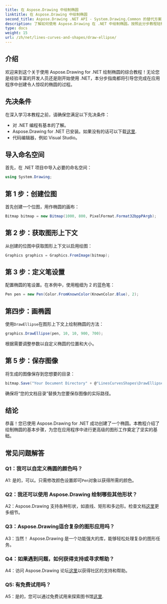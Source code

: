 ```yaml
---
title: 在 Aspose.Drawing 中绘制椭圆
linktitle: 在 Aspose.Drawing 中绘制椭圆
second_title: Aspose.Drawing .NET API - System.Drawing.Common 的替代方案
description: 了解如何使用 Aspose.Drawing 在 .NET 中绘制椭圆。按照此分步教程轻松创建令人惊叹的图形。
type: docs
weight: 15
url: /zh/net/lines-curves-and-shapes/draw-ellipse/
---
```

## 介绍

欢迎来到这个关于使用 Aspose.Drawing for .NET 绘制椭圆的综合教程！无论您是经验丰富的开发人员还是刚开始使用 .NET，本分步指南都将引导您完成在应用程序中创建令人惊叹的椭圆的过程。

## 先决条件

在深入学习本教程之前，请确保您满足以下先决条件：

- 对 .NET 编程有基本的了解。
-  Aspose.Drawing for .NET 已安装。如果没有的话可以下载[这里](https://releases.aspose.com/drawing/net/).
- 代码编辑器，例如 Visual Studio。

## 导入命名空间

首先，在 .NET 项目中导入必要的命名空间：

```csharp
using System.Drawing;
```

## 第 1 步：创建位图

首先创建一个位图，用作椭圆的画布：

```csharp
Bitmap bitmap = new Bitmap(1000, 800, PixelFormat.Format32bppPArgb);
```

## 第 2 步：获取图形上下文

从创建的位图中获取图形上下文以启用绘图：

```csharp
Graphics graphics = Graphics.FromImage(bitmap);
```

## 第 3 步：定义笔设置

配置椭圆的笔设置。在本例中，使用粗细为 2 的蓝色笔：

```csharp
Pen pen = new Pen(Color.FromKnownColor(KnownColor.Blue), 2);
```

## 第四步：画椭圆

使用`DrawEllipse`在图形上下文上绘制椭圆的方法：

```csharp
graphics.DrawEllipse(pen, 10, 10, 900, 700);
```

根据需要调整参数以自定义椭圆的位置和大小。

## 第 5 步：保存图像

将生成的图像保存到您想要的目录：

```csharp
bitmap.Save("Your Document Directory" + @"LinesCurvesShapes\DrawEllipse_out.png");
```

确保将“您的文档目录”替换为您要保存图像的实际路径。

## 结论

恭喜！您已使用 Aspose.Drawing for .NET 成功创建了一个椭圆。本教程介绍了绘制椭圆的基本步骤，为您在应用程序中进行更高级的图形工作奠定了坚实的基础。

## 常见问题解答

### Q1：我可以自定义椭圆的颜色吗？

 A1: 是的，可以。只需修改颜色设置即可`Pen`对象以获得所需的颜色。

### Q2：我还可以使用 Aspose.Drawing 绘制哪些其他形状？

 A2：Aspose.Drawing 支持各种形状，如直线、矩形和多边形。检查文档[这里](https://reference.aspose.com/drawing/net/)更多细节。

### Q3：Aspose.Drawing适合复杂的图形应用吗？

A3：当然！ Aspose.Drawing 是一个功能强大的库，能够轻松处理复杂的图形任务。

### Q4：如果遇到问题，如何获得支持或寻求帮助？

 A4：访问 Aspose.Drawing 论坛[这里](https://forum.aspose.com/c/diagram/17)以获得社区的支持和帮助。

### Q5: 有免费试用吗？

 A5：是的，您可以通过免费试用来探索图书馆[这里](https://releases.aspose.com/).
